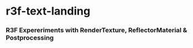 # r3f-text-landing

### R3F Expereriments with RenderTexture, ReflectorMaterial & Postprocessing 

<!-- ### [Demo](https://r3f-product-config-git-main-co851002.vercel.app/) -->
